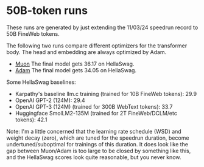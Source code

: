 # 50B-token runs

These runs are generated by just extending the 11/03/24 speedrun record to 50B FineWeb tokens.

The following two runs compare different optimizers for the transformer body. The head and embedding are always optimized by Adam.

* [Muon](./4fbe61ec-f79a-4c19-836d-46d599deecce.txt) The final model gets 36.17 on HellaSwag.
* [Adam](./3d715d41-453a-40d6-9506-421ba69766b2.txt) The final model gets 34.05 on HellaSwag.

Some HellaSwag baselines:
* Karpathy's baseline llm.c training (trained for 10B FineWeb tokens): 29.9
* OpenAI GPT-2 (124M): 29.4
* OpenAI GPT-3 (124M) (trained for 300B WebText tokens): 33.7
* Huggingface SmolLM2-135M (trained for 2T FineWeb/DCLM/etc tokens): 42.1

Note: I'm a little concerned that the learning rate schedule (WSD) and weight decay (zero), which are tuned for the speedrun duration,
become undertuned/suboptimal for trainings of this duration.
It does look like the gap between Muon/Adam is too large to be closed by something like this, and the HellaSwag scores look quite reasonable, but you never know.

